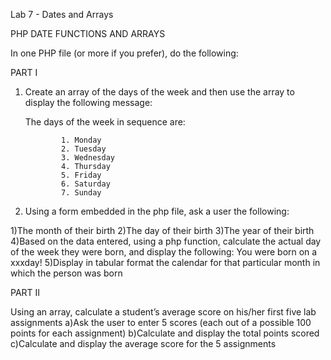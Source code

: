 Lab 7 - Dates and Arrays

PHP DATE FUNCTIONS AND ARRAYS

In one PHP file (or more if you prefer), do the following:

PART I

1. Create an array of the days of the week and then use the array to display the following message:

      The days of the week in sequence are:

               1. Monday
               2. Tuesday
               3. Wednesday
               4. Thursday
               5. Friday
               6. Saturday
               7. Sunday

2. Using a form embedded in the php file, ask a user the following:

  1)The month of their birth
  2)The day of their birth
  3)The year of their birth
  4)Based on the data entered, using a php function, calculate the actual day of the week they were born, and display the following:    You were born on a xxxday!
  5)Display in tabular format the calendar for that particular month in which the person was born

PART II

Using an array, calculate a student’s average score on his/her first five lab assignments
  a)Ask the user to enter 5 scores (each out of a possible 100 points for each assignment)
  b)Calculate and display the total points scored
  c)Calculate and display the average score for the 5 assignments

